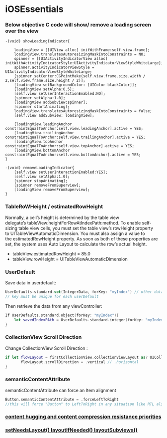 # iOSEssentials


### Below objective C code will show/ remove a loading screen over the view
``` objective C
-(void) showLoadingIndicator{

    loadingView = [[UIView alloc] initWithFrame:self.view.frame];
    loadingView.translatesAutoresizingMaskIntoConstraints = NO;
    spinner = [[UIActivityIndicatorView alloc] initWithActivityIndicatorStyle:UIActivityIndicatorViewStyleWhiteLarge];
    spinner.activityIndicatorViewStyle = UIActivityIndicatorViewStyleWhiteLarge;
    [spinner setCenter:CGPointMake(self.view.frame.size.width / 2,self.view.frame.size.height / 2)];
    [loadingView setBackgroundColor: [UIColor blackColor]];
    [loadingView setAlpha:0.5];
    [self.view setUserInteractionEnabled:NO];
    [spinner setAlpha:1.0];
    [loadingView addSubview:spinner];
    [spinner startAnimating];
    loadingView.translatesAutoresizingMaskIntoConstraints = false;
    [self.view addSubview: loadingView];
    
    [loadingView.leadingAnchor constraintEqualToAnchor:self.view.leadingAnchor].active = YES;
    [loadingView.trailingAnchor constraintEqualToAnchor:self.view.trailingAnchor].active = YES;
    [loadingView.topAnchor constraintEqualToAnchor:self.view.topAnchor].active = YES;
    [loadingView.bottomAnchor constraintEqualToAnchor:self.view.bottomAnchor].active = YES;
}

-(void) removeLoadingIndicator{
    [self.view setUserInteractionEnabled:YES];
    [self.view setAlpha:1.0];
    [spinner stopAnimating];
    [spinner removeFromSuperview];
    [loadingView removeFromSuperview];
}
```


### TableRoWHeight / estimatedRowHeight
Normally, a cell’s height is determined by the table view delegate’s tableView:heightForRowAtIndexPath:method. 
To enable self-sizing table view cells, you must set the table view’s rowHeight property to UITableViewAutomaticDimension. You must also assign a value to the estimatedRowHeight property. As soon as both of these properties are set, the system uses Auto Layout to calculate the row’s actual height.
* tableView.estimatedRowHeight = 85.0
* tableView.rowHeight = UITableViewAutomaticDimension


### UserDefault
Save data in userdefault:
``` Swift
UserDefaults.standard.set(IntegerData, forKey: "myIndex") // other datatypes can be saved also
// key must be unique for each userDefault
```
Then retrieve the data from any viewController:
``` Swift
If UserDefaults.standard.object(forKey: "myIndex"){
	let savedIndexPAth = UserDefaults.standard.integer(forKey: "myIndex")
}
```

### CollectionView Scroll Direction 
Change CollectionView Scroll Direction :
``` Swift
if let flowLayout = firstCollectionView.collectionViewLayout as? UICollectionViewFlowLayout {
       flowLayout.scrollDirection = .vertical // .horizontal
}
```

### semanticContentAttribute
semanticContentAttribute can force an Item alignment
``` Swift
Button.semanticContentAttribute = .forceLeftToRight
//this will force "Button" to LeftToRight in any situation like RTL also
```

### [content hugging and content compression resistance priorities](https://medium.com/@abhimuralidharan/ios-content-hugging-and-content-compression-resistance-priorities-476fb5828ef)

### [setNeedsLayout() layoutIfNeeded() layoutSubviews()](https://medium.com/@abhimuralidharan/ios-swift-setneedslayout-vs-layoutifneeded-vs-layoutsubviews-5a2b486da31c)
